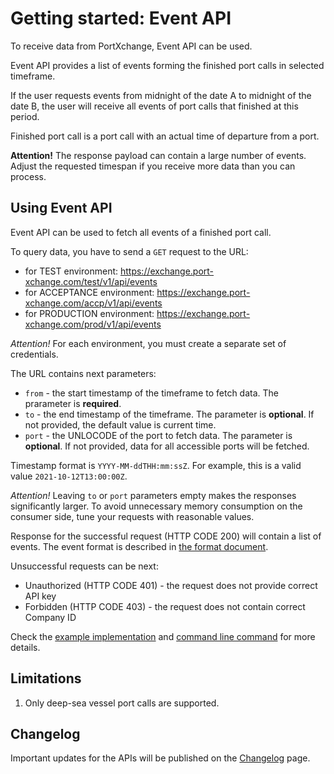# Getting started: Event API

To receive data from PortXchange, Event API can be used.

Event API provides a list of events forming the finished port calls in selected timeframe.

If the user requests events from midnight of the date A to midnight of the date B, the user will receive all events of port calls that finished at this period.

Finished port call is a port call with an actual time of departure from a port.

**Attention!** 
The response payload can contain a large number of events. Adjust the requested timespan if you receive more data than you can process.

## Using Event API

Event API can be used to fetch all events of a finished port call. 

To query data, you have to send a `GET` request to the URL: 
- for TEST environment: https://exchange.port-xchange.com/test/v1/api/events
- for ACCEPTANCE environment: https://exchange.port-xchange.com/accp/v1/api/events
- for PRODUCTION environment: https://exchange.port-xchange.com/prod/v1/api/events

*Attention!* 
For each environment, you must create a separate set of credentials.

The URL contains next parameters:

- `from` - the start timestamp of the timeframe to fetch data. The prarameter is **required**.
- `to` - the end timestamp of the timeframe. The parameter is **optional**. If not provided, the default value is current time.
- `port` - the UNLOCODE of the port to fetch data. The parameter is **optional**. If not provided, data for all accessible ports will be fetched.

Timestamp format is `YYYY-MM-ddTHH:mm:ssZ`.
For example, this is a valid value `2021-10-12T13:00:00Z`.

*Attention!* 
Leaving `to` or `port` parameters empty makes the responses significantly larger. To avoid unnecessary memory consumption on the consumer side, tune your requests with reasonable values.

Response for the successful request (HTTP CODE 200) will contain a list of events. The event format is described in [the format document](https://github.com/PortCallOptimisation/port-call-event-format/blob/master/Event_spec.ts).

Unsuccessful requests can be next:
- Unauthorized (HTTP CODE 401) - the request does not provide correct API key
- Forbidden (HTTP CODE 403) - the request does not contain correct Company ID

Check the [example implementation](/resources/event_api.py) and [command line command](/resources/event_api.sh) for more details.

## Limitations

1. Only deep-sea vessel port calls are supported.

## Changelog

Important updates for the APIs will be published on the [Changelog](/sending-data/changelog.md) page.
